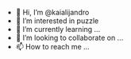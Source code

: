 - 👋 Hi, I’m @kaialijandro
- 👀 I’m interested in puzzle
- 🌱 I’m currently learning ...
- 💞️ I’m looking to collaborate on ...
- 📫 How to reach me ...

<!---
kaialijandro/kaialijandro is a ✨ special ✨ repository because its `README.md` (this file) appears on your GitHub profile.
You can click the Preview link to take a look at your changes.
--->
